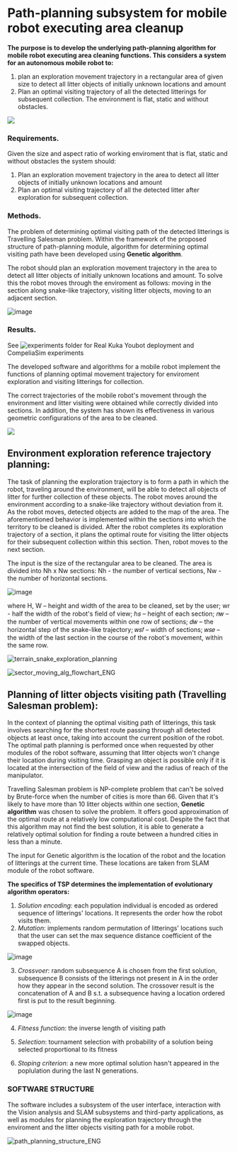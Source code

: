 
# Path-planning subsystem for mobile robot executing area cleanup

**The purpose is to develop the underlying path-planning algorithm for mobile robot executing area cleaning functions. This considers a system for an autonomous mobile robot to:**  

1) plan an exploration movement trajectory in a rectangular area of given size to detect all litter objects of initially unknown locations and amount
2) Plan an optimal visiting trajectory of all the detected litterings for subsequent collection. The environment is flat, static and without obstacles. 


![](https://github.com/BigDataSeeker/Robot-Kuka-GarbageCollection/blob/main/Experiments/coppelia_exp_snake_trj_2sections_2obj/Two%20sections%20exploration%20narrated_ENG.gif.gif)

### Requirements.
Given the size and aspect ratio of working enviroment that is flat, static and without obstacles the system should:
1) Plan an exploration movement trajectory in the area to detect all litter objects of initially unknown locations and amount 
2) Plan an optimal visiting trajectory of all the detected litter after exploration for subsequent collection.

### Methods. 
The problem of determining optimal visiting path of the detected litterings is Travelling Salesman problem. Within the framework of the proposed structure of path-planning module, algorithm for determining optimal visiting path have been developed using **Genetic algorithm**. 

The robot should plan an exploration movement trajectory in the area to detect all litter objects of initially unknown locations and amount. To solve this the robot moves through the enviroment as follows: moving in the section along snake-like trajectory, visiting litter objects, moving to an adjacent section.

![image](https://github.com/BigDataSeeker/Robot-Kuka-GarbageCollection/assets/92204945/8fc2a6ab-37d1-47fa-8a55-73e8c2ac15ca)

### Results. 

See ![experiments folder](https://github.com/BigDataSeeker/Robot-Kuka-GarbageCollection/tree/main/Experiments) for Real Kuka Youbot deployment and CompeliaSim experiments

The developed software and algorithms for a mobile robot implement the functions of planning optimal movement trajectory for enviroment exploration and visiting litterings for collection.

The correct trajectories of the mobile robot's movement through the environment and litter visiting were obtained while correctly divided into sections. In addition, the system has shown its effectiveness in various geometric configurations of the area to be cleaned.


![](https://github.com/BigDataSeeker/Robot-Kuka-GarbageCollection/blob/main/Experiments/real_Youbot_exp_snake_trajectory_2obj/Experiment_GIF.gif)

## Environment exploration reference trajectory planning:

The task of planning the exploration trajectory is to form a path in which the robot, traveling around the environment, will be able to detect all objects of litter for further collection of these objects. The robot moves around the environment according to a snake-like trajectory without deviation from it. As the robot moves, detected objects are added to the map of the area. The aforementioned behavior is implemented within the sections into which the territory to be cleaned is divided. After the robot completes its exploration trajectory of a section, it plans the optimal route for visiting the litter objects for their subsequent collection within this section. Then, robot moves to the next section. 

The input is the size of the rectangular area to be cleaned. The area is divided into Nh х Nw sections: Nh - the number of vertical sections, Nw - the number of horizontal sections.

![image](https://github.com/BigDataSeeker/Robot-Kuka-GarbageCollection/assets/92204945/689bee6c-c6b8-4b10-ab76-c433d55eb265)

where H, W – height and width of the area to be cleaned, set by the user; wr - half the width of the robot's field of view; ℎ𝑠 – height of each section; 𝑛𝑤 – the number of vertical movements within one row of sections; 𝑑𝑤 – the horizontal step of the snake-like trajectory; 𝑤𝑠𝑓 – width of sections; 𝑤𝑠𝑒 – the width of the last section in the course of the robot's movement, within the same row.

![terrain_snake_exploration_planning](https://github.com/BigDataSeeker/Robot-Kuka-GarbageCollection/assets/92204945/d62b36f1-e2fd-405c-bfed-4f225d979b1c)

![sector_moving_alg_flowchart_ENG](https://github.com/BigDataSeeker/Robot-Kuka-GarbageCollection/assets/92204945/013f2a6d-7d59-4ba1-906b-e57bc728fd0a)


##  Planning of litter objects visiting path (Travelling Salesman problem):

In the context of planning the optimal visiting path of litterings, this task involves searching for the shortest route passing through all detected objects at least once, taking into account the current position of the robot. The optimal path planning is performed once when requested by other modules of the robot software, assuming that litter objects won't change their location during visiting time. Grasping an object is possible only if it is located at the intersection of the field of view and the radius of reach of the manipulator.

Travelling Salesman problem is NP-complete problem that can't be solved by Brute-force when the number of cities is more than 66. Given that it's likely to have more than 10 litter objects within one section, **Genetic algorithm** was chosen to solve the problem. It offers good approximation of the optimal route at a relatively low computational cost. Despite the fact that this algorithm may not find the best solution, it is able to generate a relatively optimal solution for finding a route between a hundred cities in less than a minute.

The input for Genetic algorithm is the location of the robot and the location of litterings at the current time. These locations are taken from SLAM module of the robot software.

**The specifics of TSP determines the implementation of evolutionary algorithm operators:**

1. *Solution encoding*: each population individual is encoded as ordered sequence of litterings' locations. It represents the order how the robot visits them. 
2. *Mutation*: implements random permutation of litterings' locations such that the user can set the max sequence distance coefficient of the swapped objects. 

![image](https://github.com/BigDataSeeker/Robot-Kuka-GarbageCollection/assets/92204945/a264d754-9eff-44c8-86ac-c178aa060736)

3. *Crossvoer*: random subsequence A is chosen from the first solution, subsequence B consists of the litterings not present in A in the order how they appear in the second solution. The crossover result is the concatenation of A and B s.t. a subsequence having a location ordered first is put to the result beginning.

![image](https://github.com/BigDataSeeker/Robot-Kuka-GarbageCollection/assets/92204945/0746d2fb-4a56-4f89-87b4-07fc349c3fb1)


4. *Fitness function*: the inverse length of visiting path

5. *Selection*: tournament selection with probability of a solution being selected proportional to its fitness

6. *Stoping criterion*: a new more optimal solution hasn't appeared in the poplulation during the last N generations.


### SOFTWARE STRUCTURE

The software includes a subsystem of the user interface, interaction with the Vision analysis and SLAM subsystems  and third-party applications, as well as modules for planning the exploration trajectory through the enviroment and the litter objects visiting path for a mobile robot.

![path_planning_structure_ENG](https://github.com/BigDataSeeker/Robot-Kuka-GarbageCollection/assets/92204945/9d22a9ee-ae9f-4b31-99ea-02c87ced3233)



